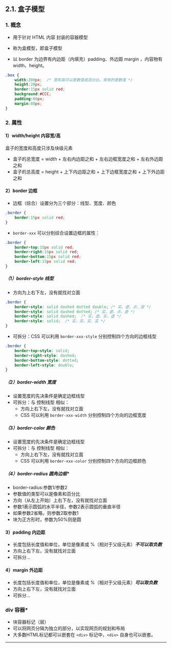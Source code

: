 ## 2.1. 盒子模型
### 1. 概念
- 用于针对 HTML 内容 封装的容器模型
- 称为盒模型，即盒子模型

- 以 border 为边界有内边距（内填充）padding、外边距 margin ，内容物有 width、height。
```CSS
.box {
	width:200px;  /* 宽和高可以是数值或百分比，常用的是数值 */
	height:20px;
	border:15px solid red;
	background:#CCC;
	padding:60px;
	margin:80px;
}
```

### 2. 属性
#### 1）width/height 内容宽/高
盒子的宽度和高度只涉及块级元素
- 盒子的总宽度 = width + 左右内边距之和 + 左右边框宽度之和 + 左右外边距之和
- 盒子的总高度 = height + 上下内边距之和 + 上下边框宽度之和 + 上下外边距之和

#### 2）border 边框
- 边框（综合）设置分为三个部分：线型、宽度、颜色
```CSS
.border {
	border:15px solid red;
}
```
- `border-xxx` 可以分别综合设置边框的属性：
```CSS
.border {
	border-top:15px solid red;
	border-right:15px solid red;
	border-bottom:15px solid red;
	border-left:15px solid red;
}
```

##### （1）border-style 线型
- 方向为上右下左，没有就找对立面
```CSS
.border {
	border-style: solid dashed dotted double; /* 实、虚、点、双 */
	border-style: solid dashed dotted; /* 实、虚、点、虚 */
	border-style: solid dashed;  /* 实、虚、实、虚 */
	border-style: solid;  /* 实、实、实、实 */
}
```

- 可拆分：CSS 可以利用 `border-xxx-style` 分别控制四个方向的边框线型
```CSS
.border {
	border-top-style: solid;
	border-right-style: dashed;
	border-bottom-style: dotted;
	border-left-style: double;
}
```

##### （2）border-width 宽度
- 设置宽度的先决条件是确定边框线型
- 可拆分：与 控制线型 相似：
	- 方向上右下左，没有就找对立面
	- CSS 可以利用 `border-xxx-width` 分别控制四个方向的边框宽度

##### （3）border-color 颜色
- 设置宽度的先决条件是确定边框线型
- 可拆分：与 控制线型 相似：
	- 方向上右下左，没有就找对立面
	- CSS 可以利用 `border-xxx-color` 分别控制四个方向的边框颜色

##### （4）border-radius 圆角边框*
- border-radius:参数1/参数2
- 参数值的类型可以是像素和百分比
- 方向（从左上开始）上右下左，没有就找对立面
- 参数1表示圆弧的水平半径，参数2表示圆弧的垂直半径
- 如果参数2省略，则参数2取参数1
- 块为正方形时，参数为50%则是圆

#### 3）padding 内边距
- 长度包括长度值和单位，单位是像素或 %（相对于父级元素）***不可以取负数***
- 方向上右下左，没有就找对立面
- 可拆分...

#### 4）margin 外边距
- 长度包括长度值和单位，单位是像素或 %（相对于父级元素）***可以取负数***
- 方向上右下左，没有就找对立面
- 可拆分...

### div 容器*
- 块容器标记（层）
- 可以将网页分隔为独立的部分，以实现网页的规划和布局
- 大多数HTML标记都可以嵌套在 `<div>` 标记中，`<div>` 自身也可以嵌套。

---
